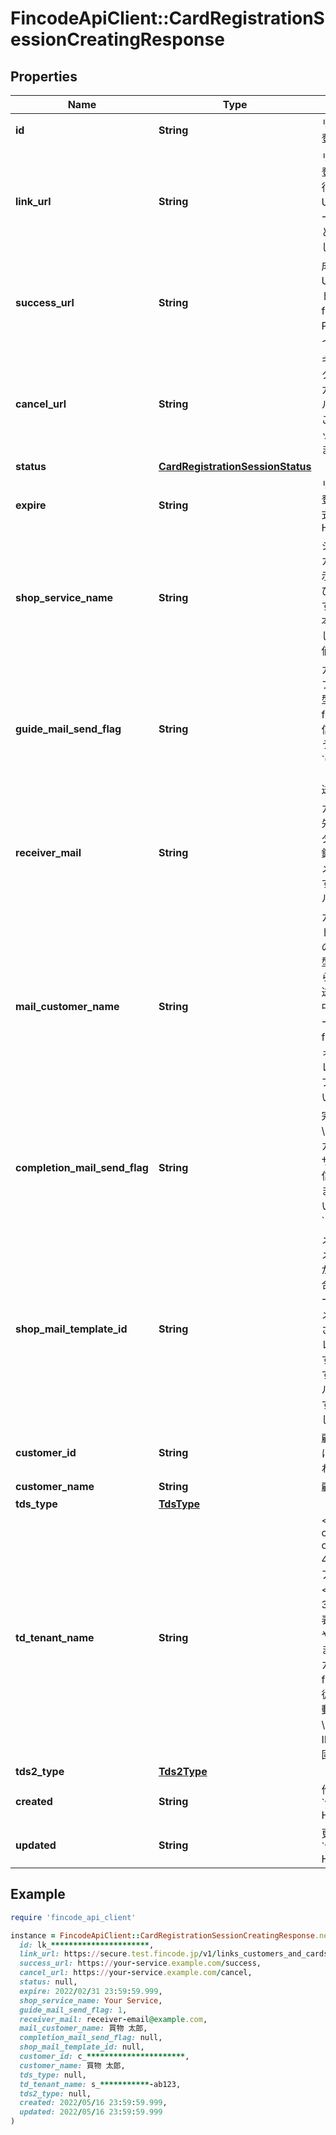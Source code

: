 # FincodeApiClient::CardRegistrationSessionCreatingResponse

## Properties

| Name | Type | Description | Notes |
| ---- | ---- | ----------- | ----- |
| **id** | **String** | リダイレクト型カード登録URL ID  | [optional] |
| **link_url** | **String** | リダイレクト型カード登録URL\\ カード登録を行うユーザーがこのURLにアクセスし、カード情報を登録することで登録手続きが完了します。  | [optional] |
| **success_url** | **String** | 成功時リダイレクトURL\\ &#x60;link_url&#x60;上でカード登録に成功すると、fincodeはこのURLにPOSTメソッドでリダイレクトします。  | [optional] |
| **cancel_url** | **String** | キャンセル時リダイレクトURL\\ &#x60;link_url&#x60;上でカード登録がキャンセルされると、fincodeはこのURLにPOSTメソッドでリダイレクトします。  | [optional] |
| **status** | [**CardRegistrationSessionStatus**](CardRegistrationSessionStatus.md) |  | [optional] |
| **expire** | **String** | リダイレクト型カード登録URL 有効期限\\ 形式： &#x60;yyyy/MM/dd HH:mm:ss.SSS&#x60;  | [optional] |
| **shop_service_name** | **String** | ショップ／サービス名\\ カード登録URL上で表示されるショップおよびサービスの名称です。\\ \\ デフォルトでは本番環境申請時に登録した「明細書表記」の値が設定されます。  | [optional] |
| **guide_mail_send_flag** | **String** | カード登録メール 送信フラグ\\ リダイレクト型カード登録URLをfincodeからのメール送信機能で送信したかどうかを示します。  - &#x60;0&#x60;：送信しなかった（デフォルト） - &#x60;1&#x60;：送信した  | [optional] |
| **receiver_mail** | **String** | カード登録メール 送信先メールアドレス\\ リダイレクト型カード登録URLをfincodeからのメール送信機能で送信する場合の送信先メールアドレスです。  | [optional] |
| **mail_customer_name** | **String** | カード登録メール カード登録をするユーザーの名前\\ リダイレクト型決済URLをfincodeからのメール送信機能で送信する場合のメール中で用いられるユーザーの名前です。\\ \\ fincodeが提供するデフォルトのメールテンプレートでは敬称がテンプレート側に含まれています。  | [optional] |
| **completion_mail_send_flag** | **String** | 完了メール 送信フラグ\\ 決済が完了した際にカード登録をしたユーザーに完了メールを送信するかどうかを示します。  - &#x60;0&#x60;：送信しない（デフォルト） - &#x60;1&#x60;：送信する  | [optional] |
| **shop_mail_template_id** | **String** | メールテンプレートID\\ メールテンプレートIDが設定されている場合、リダイレクト型カード登録URLの送信先メールアドレスに送信されるメールのテンプレートが変更されます。\\ \\ fincodeが提供するデフォルトのメールテンプレートを使用する場合は&#x60;null&#x60;を設定します。  | [optional] |
| **customer_id** | **String** | 顧客ID\\ カード登録URLによりカードが登録される顧客のIDです。  | [optional] |
| **customer_name** | **String** | 顧客名  | [optional] |
| **tds_type** | [**TdsType**](TdsType.md) |  | [optional] |
| **td_tenant_name** | **String** | &lt;span class&#x3D;\&quot;smallText color--blue-400\&quot;&gt;[3Dセキュア認証パラメータ]&lt;/span&gt;\\ 加盟店名。\\ 3Dセキュア認証の際に表示されるショップ名や加盟店名を指定できます。\\ 未指定の場合、 カード決済の契約時にfincodeが下記の形式に従って設定した値が自動的に使用されます。\\ \\ 形式：&#x60;{{ショップID}}-{{英数字からなる固定値}}&#x60;  | [optional] |
| **tds2_type** | [**Tds2Type**](Tds2Type.md) |  | [optional] |
| **created** | **String** | 作成日\\ 形式：&#x60;yyyy/MM/dd HH:mm:ss.SSS&#x60;  | [optional] |
| **updated** | **String** | 更新日\\ 形式：&#x60;yyyy/MM/dd HH:mm:ss.SSS&#x60;  | [optional] |

## Example

```ruby
require 'fincode_api_client'

instance = FincodeApiClient::CardRegistrationSessionCreatingResponse.new(
  id: lk_**********************,
  link_url: https://secure.test.fincode.jp/v1/links_customers_and_cards/lk_**********************,
  success_url: https://your-service.example.com/success,
  cancel_url: https://your-service.example.com/cancel,
  status: null,
  expire: 2022/02/31 23:59:59.999,
  shop_service_name: Your Service,
  guide_mail_send_flag: 1,
  receiver_mail: receiver-email@example.com,
  mail_customer_name: 買物 太郎,
  completion_mail_send_flag: null,
  shop_mail_template_id: null,
  customer_id: c_**********************,
  customer_name: 買物 太郎,
  tds_type: null,
  td_tenant_name: s_***********-ab123,
  tds2_type: null,
  created: 2022/05/16 23:59:59.999,
  updated: 2022/05/16 23:59:59.999
)
```

